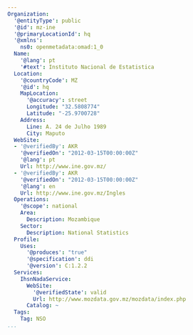 ```yaml
---
Organization:
  '@entityType': public
  '@id': mz-ine
  '@primaryLocationId': hq
  '@xmlns':
    ns0: openmetadata:omad:1_0
  Name:
    '@lang': pt
    '#text': Instituto Nacional de Estatistica
  Location:
    '@countryCode': MZ
    '@id': hq
    MapLocation:
      '@accuracy': street
      Longitude: "32.5808774"
      Latitude: "-25.9700728"
    Address:
      Line: A. 24 de Julho 1989
      City: Maputo
  WebSite:
  - '@verifiedBy': AKR
    '@verifiedOn': "2012-03-15T00:00:00Z"
    '@lang': pt
    Url: http://www.ine.gov.mz/
  - '@verifiedBy': AKR
    '@verifiedOn': "2012-03-15T00:00:00Z"
    '@lang': en
    Url: http://www.ine.gov.mz/Ingles
  Operations:
    '@scope': national
    Area:
      Description: Mozambique
    Sector:
      Description: National Statistics
  Profile:
    Uses:
      '@produces': "true"
      '@specification': ddi
      '@version': C:1.2.2
  Services:
    IhsnNadaService:
      WebSite:
        '@verifiedState': valid
        Url: http://www.mozdata.gov.mz/mozdata/index.php
      Catalog: ~
  Tags:
    Tag: NSO
...
```

